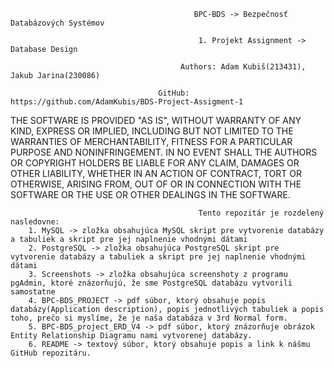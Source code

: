                                              BPC-BDS -> Bezpečnosť Databázových Systémov

                                              1. Projekt Assignment -> Database Design

                                          Authors: Adam Kubiš(213431), Jakub Jarina(230086)
                                          
                                     GitHub: https://github.com/AdamKubis/BDS-Project-Assigment-1
                                          
                                          
THE SOFTWARE IS PROVIDED "AS IS", WITHOUT WARRANTY OF ANY KIND, EXPRESS OR IMPLIED, INCLUDING BUT NOT LIMITED TO THE WARRANTIES OF MERCHANTABILITY, FITNESS FOR A PARTICULAR PURPOSE AND NONINFRINGEMENT. IN NO EVENT SHALL THE AUTHORS OR COPYRIGHT HOLDERS BE LIABLE FOR ANY CLAIM, DAMAGES OR OTHER LIABILITY, WHETHER IN AN ACTION OF CONTRACT, TORT OR OTHERWISE, ARISING FROM, OUT OF OR IN CONNECTION WITH THE SOFTWARE OR THE USE OR OTHER DEALINGS IN THE SOFTWARE.


                                              Tento repozitár je rozdelený nasledovne:
        1. MySQL -> zložka obsahujúca MySQL skript pre vytvorenie databázy a tabuliek a skript pre jej naplnenie vhodnými dátami
        2. PostgreSQL -> zložka obsahujúca PostgreSQL skript pre vytvorenie databázy a tabuliek a skript pre jej naplnenie vhodnými dátami
        3. Screenshots -> zložka obsahujúca screenshoty z programu pgAdmin, ktoré znázorňujú, že sme PostgreSQL databázu vytvorili samostatne
        4. BPC-BDS_PROJECT -> pdf súbor, ktorý obsahuje popis databázy(Application description), popis jednotlivých tabuliek a popis toho, prečo si myslíme, že je naša databáza v 3rd Normal form. 
        5. BPC-BDS_project_ERD_V4 -> pdf súbor, ktorý znázorňuje obrázok Entity Relationship Diagramu nami vytvorenej databázy.
        6. README -> textový súbor, ktorý obsahuje popis a link k nášmu GitHub repozitáru.
        


